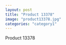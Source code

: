 ```yaml
---
layout: post
title: "Product 13378"
image: "product13378.jpg"
categories: "category1"
---
```

Product 13378
